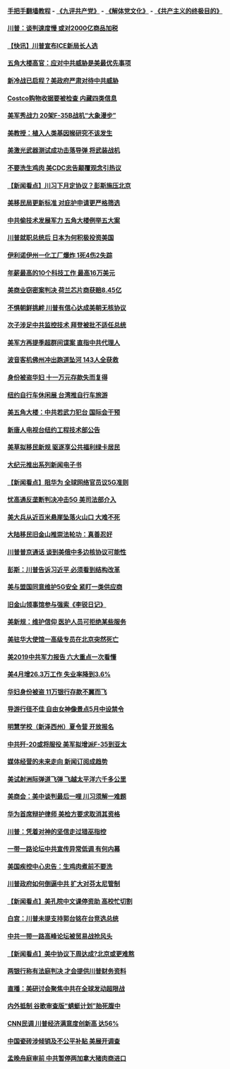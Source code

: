 #### [手把手翻墙教程](https://github.com/gfw-breaker/guides/wiki) -  [《九评共产党》](https://github.com/gfw-breaker/9ping.md?t=05051837) - [《解体党文化》](https://github.com/gfw-breaker/jtdwh.md?t=05051837) - [《共产主义的终极目的》](https://github.com/gfw-breaker/gczydzjmd.md?t=05051837)

#### [川普：谈判速度慢 或对2000亿商品加税](../pages/nsc412/n11235906.md?t=05051837) 

#### [【快讯】川普宣布ICE新局长人选](../pages/nsc412/n11235805.md?t=05051837) 

#### [五角大楼高官：应对中共威胁是美最优先事项](../pages/nsc412/n11235691.md?t=05051837) 

#### [新冷战已启程？美政府严肃对待中共威胁](../pages/nsc412/n11234335.md?t=05051837) 

#### [Costco购物收据要被检查 内藏四类信息](../pages/nsc412/n11229731.md?t=05051837) 

#### [美军秀战力 20架F-35B战机“大象漫步”](../pages/nsc412/n11235147.md?t=05051837) 

#### [美教授：植入人类基因猴研究不该发生](../pages/nsc412/n11234343.md?t=05051837) 

#### [美激光武器测试成功击落导弹 将武装战机](../pages/nsc412/n11230293.md?t=05051837) 

#### [不要洗生鸡肉 美CDC忠告颠覆观念引热议](../pages/nsc412/n11234468.md?t=05051837) 

#### [【新闻看点】川习下月定协议？彭斯施压北京](../pages/nsc412/n11234230.md?t=05051837) 

#### [美移民局更新标准 对庇护申请更严格筛选](../pages/nsc412/n11234375.md?t=05051837) 

#### [中共偷技术发展军力 五角大楼例举五大案](../pages/nsc412/n11232655.md?t=05051837) 

#### [川普就职总统后 日本为何积极投资美国](../pages/nsc412/n11234349.md?t=05051837) 

#### [伊利诺伊州一化工厂爆炸 1死4伤2失踪](../pages/nsc412/n11234258.md?t=05051837) 

#### [年薪最高的10个科技工作 最高16万美元](../pages/nsc412/n11234095.md?t=05051837) 

#### [美商业窃密案判决 荷兰芯片商获赔8.45亿](../pages/nsc412/n11234200.md?t=05051837) 

#### [不惧朝鲜挑衅 川普有信心达成美朝无核协议](../pages/nsc412/n11234132.md?t=05051837) 

#### [次子涉足中共监控技术 拜登被批不适任总统](../pages/nsc412/n11234026.md?t=05051837) 

#### [美军方再提季超群间谍案 直指中共代理人](../pages/nsc412/n11232649.md?t=05051837) 

#### [波音客机佛州冲出跑道坠河 143人全获救](../pages/nsc412/n11233474.md?t=05051837) 

#### [身份被盗华妇 十一万元存款失而复得](../pages/nsc412/n11233295.md?t=05051837) 

#### [纽约自行车休闲展 台湾推自行车旅游](../pages/nsc412/n11233287.md?t=05051837) 

#### [美五角大楼：中共若武力犯台 国际会干预](../pages/nsc412/n11232938.md?t=05051837) 

#### [新唐人电视台纽约工程技术部公告](../pages/nsc412/n11232743.md?t=05051837) 

#### [美草拟移民新规 驱逐享公共福利绿卡居民](../pages/nsc412/n11232810.md?t=05051837) 

#### [大纪元推出系列新闻电子书](../pages/nsc412/n11229739.md?t=05051837) 

#### [【新闻看点】阻华为 全球网络官员议5G准则](../pages/nsc412/n11232399.md?t=05051837) 

#### [忧高通反垄断判决冲击5G 美司法部介入](../pages/nsc412/n11232436.md?t=05051837) 

#### [美大兵从近百米悬崖坠落火山口 大难不死](../pages/nsc412/n11232514.md?t=05051837) 

#### [大陆移民旧金山推崇法轮功：真善忍好](../pages/nsc412/n11232059.md?t=05051837) 

#### [川普普京通话 谈到美俄中多边核协议可能性](../pages/nsc412/n11232521.md?t=05051837) 

#### [彭斯：川普告诉习近平 必须看到结构改革](../pages/nsc412/n11232538.md?t=05051837) 

#### [美与盟国同意维护5G安全 紧盯一类供应商](../pages/nsc412/n11232305.md?t=05051837) 

#### [旧金山领事馆参与强索《李锐日记》](../pages/nsc412/n11232274.md?t=05051837) 

#### [美新规：维护信仰 医护人员可拒绝某些服务](../pages/nsc412/n11231658.md?t=05051837) 

#### [美驻华大使馆一高级专员在北京突然死亡](../pages/nsc412/n11231991.md?t=05051837) 

#### [美2019中共军力报告 六大重点一次看懂](../pages/nsc412/n11231924.md?t=05051837) 

#### [美4月增26.3万工作 失业率降到3.6%](../pages/nsc412/n11231959.md?t=05051837) 

#### [华妇身份被盗  11万银行存款不翼而飞](../pages/nsc412/n11230871.md?t=05051837) 

#### [导游行径不佳 自由女神像景点5月中设禁令](../pages/nsc412/n11230865.md?t=05051837) 

#### [明慧学校（新泽西州）夏令营 开放报名](../pages/nsc412/n11230845.md?t=05051837) 

#### [中共歼-20或将服役 美军拟增派F-35到亚太](../pages/nsc412/n11231286.md?t=05051837) 

#### [媒体经营的未来走向 新闻订阅成趋势](../pages/nsc412/n11227859.md?t=05051837) 

#### [美试射洲际弹道飞弹 飞越太平洋六千多公里](../pages/nsc412/n11231012.md?t=05051837) 

#### [美商会：美中谈判最后一哩 川习须解一难题](../pages/nsc412/n11230581.md?t=05051837) 

#### [华为首席辩护律师 美检方要求取消其资格](../pages/nsc412/n11230262.md?t=05051837) 

#### [川普：凭着对神的坚信走过猎巫指控](../pages/nsc412/n11229955.md?t=05051837) 

#### [一带一路论坛中共宣传异常低调 有何内幕](../pages/nsc412/n11230156.md?t=05051837) 

#### [美国疾控中心忠告：生鸡肉煮前不要洗](../pages/nsc412/n11230127.md?t=05051837) 

#### [川普政府如何倒逼中共 扩大对芬太尼管制](../pages/nsc412/n11229858.md?t=05051837) 

#### [【新闻看点】美孔院中文课停资助 高校忙切割](../pages/nsc412/n11229711.md?t=05051837) 

#### [白宫：川普未提支持郭台铭在台竞选总统](../pages/nsc412/n11229946.md?t=05051837) 

#### [中共一带一路高峰论坛被贸易战抢风头](../pages/nsc412/n11229789.md?t=05051837) 

#### [【新闻看点】美中协议下周达成?北京或更难熬](../pages/nsc412/n11229614.md?t=05051837) 

#### [两银行称有法庭判决 才会提供川普财务资料](../pages/nsc412/n11229714.md?t=05051837) 

#### [直播：美研讨会聚焦中共在全球发动超限战](../pages/nsc412/n11229373.md?t=05051837) 

#### [内外抵制 谷歌审查版“蜻蜓计划”胎死腹中](../pages/nsc412/n11229466.md?t=05051837) 

#### [CNN民调 川普经济满意度创新高 达56%](../pages/nsc412/n11229322.md?t=05051837) 

#### [中国瓷砖涉倾销及不公平补贴 美展开调查](../pages/nsc412/n11229470.md?t=05051837) 

#### [孟晚舟庭审前 中共暂停两加拿大猪肉商进口](../pages/nsc412/n11229364.md?t=05051837) 

